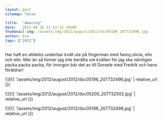 ```yaml
---
layout: post
sitemap: false

title:  "Amazing"
date:   2012-08-16 21:43:33 +0100
thumbnail-img: /assets/img/2012/august/2012/dsc05196_207732496.jpg
author: Eva
tags: ["2012"]
---
```


Har haft en alldeles underbar kväll ute på fingerman med fanny,olicia, elin och elin. Mer än så hinner jag inte berätta om kvällen för jag ska nämligen packa packa packa, för imorgon bär det av till Sorsele med Fredrik och hans föräldrar!

![]({{ '/assets/img/2012/august/2012/dsc05196_207732496.jpg'  | relative_url }})

![]({{ '/assets/img/2012/august/2012/dsc05200_207732502.jpg'  | relative_url }})

![]({{ '/assets/img/2012/august/2012/dsc05198_207732498.jpg'  | relative_url }})

